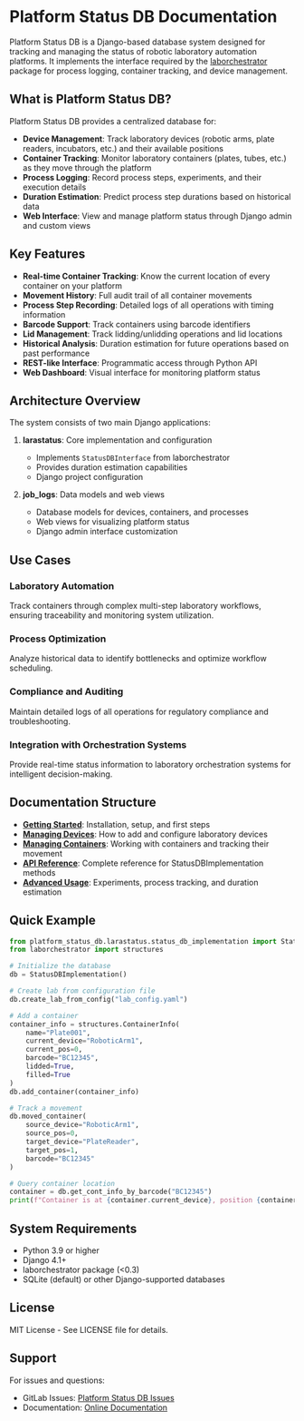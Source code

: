 # Platform Status DB Documentation

Platform Status DB is a Django-based database system designed for tracking and managing the status of robotic laboratory automation platforms. It implements the interface required by the [laborchestrator](https://gitlab.com/OpenLabAutomation/lab-automation-packages/laborchestrator) package for process logging, container tracking, and device management.

## What is Platform Status DB?

Platform Status DB provides a centralized database for:

- **Device Management**: Track laboratory devices (robotic arms, plate readers, incubators, etc.) and their available positions
- **Container Tracking**: Monitor laboratory containers (plates, tubes, etc.) as they move through the platform
- **Process Logging**: Record process steps, experiments, and their execution details
- **Duration Estimation**: Predict process step durations based on historical data
- **Web Interface**: View and manage platform status through Django admin and custom views

## Key Features

- **Real-time Container Tracking**: Know the current location of every container on your platform
- **Movement History**: Full audit trail of all container movements
- **Process Step Recording**: Detailed logs of all operations with timing information
- **Barcode Support**: Track containers using barcode identifiers
- **Lid Management**: Track lidding/unlidding operations and lid locations
- **Historical Analysis**: Duration estimation for future operations based on past performance
- **REST-like Interface**: Programmatic access through Python API
- **Web Dashboard**: Visual interface for monitoring platform status

## Architecture Overview

The system consists of two main Django applications:

1. **larastatus**: Core implementation and configuration
   - Implements `StatusDBInterface` from laborchestrator
   - Provides duration estimation capabilities
   - Django project configuration

2. **job_logs**: Data models and web views
   - Database models for devices, containers, and processes
   - Web views for visualizing platform status
   - Django admin interface customization

## Use Cases

### Laboratory Automation
Track containers through complex multi-step laboratory workflows, ensuring traceability and monitoring system utilization.

### Process Optimization
Analyze historical data to identify bottlenecks and optimize workflow scheduling.

### Compliance and Auditing
Maintain detailed logs of all operations for regulatory compliance and troubleshooting.

### Integration with Orchestration Systems
Provide real-time status information to laboratory orchestration systems for intelligent decision-making.

## Documentation Structure

- **[Getting Started](getting-started.md)**: Installation, setup, and first steps
- **[Managing Devices](managing-devices.md)**: How to add and configure laboratory devices
- **[Managing Containers](managing-containers.md)**: Working with containers and tracking their movement
- **[API Reference](api-reference.md)**: Complete reference for StatusDBImplementation methods
- **[Advanced Usage](advanced-usage.md)**: Experiments, process tracking, and duration estimation

## Quick Example

```python
from platform_status_db.larastatus.status_db_implementation import StatusDBImplementation
from laborchestrator import structures

# Initialize the database
db = StatusDBImplementation()

# Create lab from configuration file
db.create_lab_from_config("lab_config.yaml")

# Add a container
container_info = structures.ContainerInfo(
    name="Plate001",
    current_device="RoboticArm1",
    current_pos=0,
    barcode="BC12345",
    lidded=True,
    filled=True
)
db.add_container(container_info)

# Track a movement
db.moved_container(
    source_device="RoboticArm1",
    source_pos=0,
    target_device="PlateReader",
    target_pos=1,
    barcode="BC12345"
)

# Query container location
container = db.get_cont_info_by_barcode("BC12345")
print(f"Container is at {container.current_device}, position {container.current_pos}")
```

## System Requirements

- Python 3.9 or higher
- Django 4.1+
- laborchestrator package (<0.3)
- SQLite (default) or other Django-supported databases

## License

MIT License - See LICENSE file for details.

## Support

For issues and questions:
- GitLab Issues: [Platform Status DB Issues](https://gitlab.com/OpenLabAutomation/lab-automation-packages/platform_status_db/-/issues)
- Documentation: [Online Documentation](https://openlabautomation.gitlab.io/-/lab-automation-packages/platform_status_db/)
